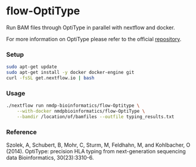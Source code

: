 # flow-OptiType
Run BAM files through OptiType in parallel with nextflow and docker. 

For more information on OptiType please refer to the official [repository](https://github.com/FRED-2/OptiType).

### Setup
```bash
sudo apt-get update
sudo apt-get install -y docker docker-engine git
curl -fsSL get.nextflow.io | bash
```

### Usage
```bash
./nextflow run nmdp-bioinformatics/flow-Optitype \
    --with-docker nmdpbioinformatics/flow-OptiType \
    --bamdir /location/of/bamfiles --outfile typing_results.txt
```

### Reference
Szolek, A, Schubert, B, Mohr, C, Sturm, M, Feldhahn, M, and Kohlbacher, O (2014). OptiType: precision HLA typing from next-generation sequencing data Bioinformatics, 30(23):3310-6.
